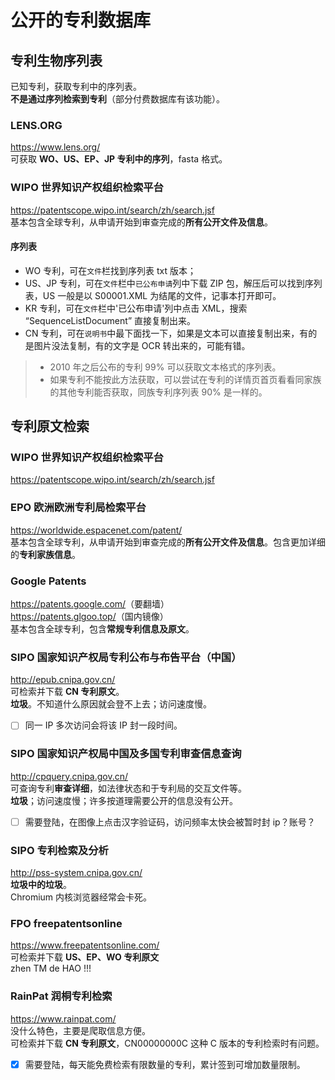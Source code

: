 # 公开的专利数据库

## 专利生物序列表
已知专利，获取专利中的序列表。  
**不是通过序列检索到专利**（部分付费数据库有该功能）。

### LENS.ORG
<https://www.lens.org/>  
可获取 **WO、US、EP、JP 专利中的序列**，fasta 格式。

### WIPO 世界知识产权组织检索平台  
<https://patentscope.wipo.int/search/zh/search.jsf>  
基本包含全球专利，从申请开始到审查完成的**所有公开文件及信息**。  
 
#### 序列表
- WO 专利，可在`文件`栏找到序列表 txt 版本；  
- US、JP 专利，可在`文件`栏中`已公布申请`列中下载 ZIP 包，解压后可以找到序列表，US 一般是以 S00001.XML 为结尾的文件，记事本打开即可。  
- KR 专利，可在`文件`栏中'已公布申请'列中点击 XML，搜索 “SequenceListDocument” 直接复制出来。  
- CN 专利，可在`说明书`中最下面找一下，如果是文本可以直接复制出来，有的是图片没法复制，有的文字是 OCR 转出来的，可能有错。  

> - 2010 年之后公布的专利 99% 可以获取文本格式的序列表。  
> - 如果专利不能按此方法获取，可以尝试在专利的详情页首页看看同家族的其他专利能否获取，同族专利序列表 90% 是一样的。


## 专利原文检索
### WIPO 世界知识产权组织检索平台  
<https://patentscope.wipo.int/search/zh/search.jsf>  

  
### EPO 欧洲欧洲专利局检索平台  
<https://worldwide.espacenet.com/patent/>  
基本包含全球专利，从申请开始到审查完成的**所有公开文件及信息**。包含更加详细的**专利家族信息**。  
 
### Google Patents  
<https://patents.google.com/>（要翻墙）  
<https://patents.glgoo.top/>（国内镜像）  
基本包含全球专利，包含**常规专利信息及原文**。

### SIPO 国家知识产权局专利公布与布告平台（中国）  
<http://epub.cnipa.gov.cn/>  
可检索并下载 **CN 专利原文**。  
**垃圾**。不知道什么原因就会登不上去；访问速度慢。
  - [ ] 同一 IP 多次访问会将该 IP 封一段时间。  

### SIPO 国家知识产权局中国及多国专利审查信息查询  
<http://cpquery.cnipa.gov.cn/>  
可查询专利**审查详细**，如法律状态和于专利局的交互文件等。  
**垃圾**；访问速度慢；许多按道理需要公开的信息没有公开。
  - [ ] 需要登陆，在图像上点击汉字验证码，访问频率太快会被暂时封 ip？账号？ 

### SIPO 专利检索及分析
<http://pss-system.cnipa.gov.cn/>  
**垃圾中的垃圾**。  
Chromium 内核浏览器经常会卡死。

### FPO freepatentsonline  
<https://www.freepatentsonline.com/>  
可检索并下载 **US、EP、WO 专利原文**  
zhen TM de HAO !!!  
  
### RainPat 润桐专利检索  
<https://www.rainpat.com/>  
没什么特色，主要是爬取信息方便。  
可检索并下载 **CN 专利原文**，CN00000000C 这种 C 版本的专利检索时有问题。  
  - [X] 需要登陆，每天能免费检索有限数量的专利，累计签到可增加数量限制。  


  
